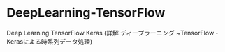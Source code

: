 # DeepLearning-TensorFlow
Deep Learning TensorFlow Keras (詳解 ディープラーニング ~TensorFlow・Kerasによる時系列データ処理)

